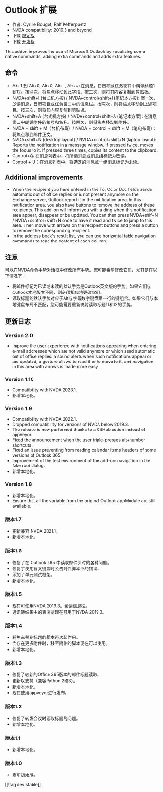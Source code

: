# Outlook 扩展 #

* 作者: Cyrille Bougot, Ralf Kefferpuetz
* NVDA compatibility: 2019.3 and beyond
* 下载 [稳定版][1]
* 下载 [开发板][2]

This addon improves the use of Microsoft Outlook by vocalizing some native
commands, adding extra commands and adds extra features.

## 命令

* Alt+1 到 Alt+9, Alt+0, Alt+-, Alt+=:
  在消息，日历项或任务窗口中朗读标题1到12。按两次，将焦点移动到此字段。按三次，则将其内容复制到剪贴板。
* NVDA+shift+I (台式机方按) / NVDA+control+shift+I (笔记本方按):
  案一次，朗读消息，日历项目或任务窗口中的信息栏。按两次，则将焦点移动到上述项目。按三次，则将其内容复制到剪贴板。
* NVDA+shift+A (台式机方按) / NVDA+control+shift+A (笔记本方案):
  在消息窗口中朗读附件的编号和名称。按两次，则将焦点移动到附件。
* NVDA + shift + M（台机布局）/ NVDA + control + shift + M（笔电布局）：将焦点移到邮件正文。
* NVDA+shift+N (desktop layout) / NVDA+control+shift+N (laptop layout):
  Reports the notification in a message window. If pressed twice, moves the
  focus to it. If pressed three times, copies its content to the clipboard.
* Control+Q: 在消息列表中，将所选消息或消息组标记为已读。
* Control + U：在消息列表中，将选定的消息或一组消息标记为未读。

## Additional improvements

* When the recipient you have entered in the To, Cc or Bcc fields sends
  automatic out of office replies or is not present anymore on the Exchange
  server, Outlook report it in the notification area. In this notification
  area, you also have buttons to remove the address of these recipients.
  This add-on will inform you with a ding when this notification area
  appear, disappear or be updated. You can then press NVDA+shif+N /
  NVDA+control+shift+N once to have it read and twice to jump to this
  area. Then move with arrows on the recipient buttons and press a button to
  remove the corresponding recipient.
* In the address book's result list, you can use horizontal table navigation
  commands to read the content of each column.
  
## 注意

可以在NVDA命令手势对话框中修改所有手势。您可能希望修改它们，尤其是在以下情况下：

* 将邮件标记为已读或未读的默认手势是Outlook英文版的手势。如果它们与Outlook本地版本不同，则必须相应地更改它们。
* 读取标题的默认手势对应于Alt与字母数字键盘第一行的键组合。如果它们与本地键盘布局不匹配，您可能需要重新映射读取标题11和12的手势。

## 更新日志

### Version 2.0

* Improve the user experience with notifications appearing when entering
  e-mail addresses which are not valid anymore or which send automatic out
  of office replies: a sound alerts when such notifications appear or are
  updated, a gesture allows to read it or to move to it, and navigation in
  this area with arrows is made more easy.

### Version 1.10

* Compatibility with NVDA 2023.1.
* 新增本地化。

### Version 1.9

* Compatibility with NVDA 2022.1.
* Dropped compatibility for versions of NVDA below 2019.3.
* The release is now performed thanks to a GitHub action instead of
  appVeyor.
* Fixed the announcement when the user triple-presses alt+number shortcuts.
* Fixed an issue preventing from reading calendar items headers of some
  versions of Outlook 365.
* Improvement of the test environment of the add-on: navigation in the fake
  root dialog.
* 新增本地化。

### Version 1.8

* 新增本地化。
* Ensure that all the variable from the original Outlook appModule are still
  available.

### 版本1.7

* 更新兼容 NVDA 2021.1。
* 新增本地化。

### 版本1.6

* 修复了在 Outlook 365 中读取邮件头时的各种问题。
* 修复了使用盲文键盘时公告附件脚本中的错误。
* 添加了单元测试框架。
* 新增本地化。

### 版本1.5

* 现在可使用NVDA 2019.3。阅读信息栏。
* 通讯簿结果中的表浏览现在可用于NVDA 2019.3。

### 版本1.4

* 将焦点移到标题的脚本再次起作用。
* 当存在更多附件时，移至附件的脚本现在可以使用。
* 新增本地化。

### 版本1.3

* 修复了较新的Office 365版本的邮件标题读取。
* 更新以支持（兼容Python 2和3）。
* 新增本地化。
* 现在使用appveyor进行发布。

### 版本1.2

* 修复了转发会议时读取标题的问题。
* 新增本地化。

### 版本1.1

* 新增本地化。

### 版本1.0

* 发布初始版。

[[!tag dev stable]]

[1]: https://www.nvaccess.org/addonStore/legacy?file=outlookextended

[2]: https://www.nvaccess.org/addonStore/legacy?file=outlookextended-dev
